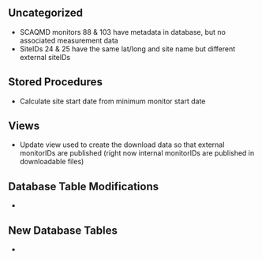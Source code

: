 
## Uncategorized
- SCAQMD monitors 88 & 103 have metadata in database, but no associated measurement data
- SiteIDs 24 & 25 have the same lat/long and site name but different external siteIDs

## Stored Procedures
- Calculate site start date from minimum monitor start date


## Views
- Update view used to create the download data so that external monitorIDs are published (right now internal monitorIDs are published in downloadable files)


## Database Table Modifications
-

## New Database Tables
-


